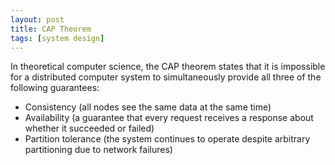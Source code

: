 ```yaml
---
layout: post
title: CAP Theorem
tags: [system design]
---
```


In theoretical computer science, the CAP theorem states that it is impossible for a distributed computer system to simultaneously provide all three of the following guarantees:

- Consistency (all nodes see the same data at the same time)
- Availability (a guarantee that every request receives a response about whether it succeeded or failed)
- Partition tolerance (the system continues to operate despite arbitrary partitioning due to network failures)

